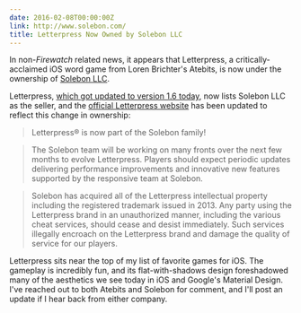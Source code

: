 ```yaml
---
date: 2016-02-08T00:00:00Z
link: http://www.solebon.com/
title: Letterpress Now Owned by Solebon LLC
---
```


In non-_Firewatch_ related news, it appears that Letterpress, a critically-acclaimed iOS word game from Loren Brichter's Atebits, is now under the ownership of [Solebon LLC]. 

Letterpress, [which got updated to version 1.6 today][letterpress ios], now lists Solebon LLC as the seller, and the [official Letterpress website][letterpress] has been updated to reflect this change in ownership:

> Letterpress&#174; is now part of the Solebon family!

> The Solebon team will be working on many fronts over the next few months to evolve Letterpress.  Players should expect periodic updates delivering performance improvements and innovative new features supported by the responsive team at Solebon.  

> Solebon has acquired all of the Letterpress intellectual property including the registered trademark issued in 2013. Any party using the Letterpress brand in an unauthorized manner, including the various cheat services, should cease and desist immediately. Such services illegally encroach on the Letterpress brand and damage the quality of service for our players. 

Letterpress sits near the top of my list of favorite games for iOS. The gameplay is incredibly fun, and its flat-with-shadows design foreshadowed many of the aesthetics we see today in iOS and Google's Material Design. I've reached out to both Atebits and Solebon for comment, and I'll post an update if I hear back from either company. 

[solebon llc]: http://www.solebon.com/
[letterpress]: http://www.letterpressapp.com/
[letterpress ios]: https://itunes.apple.com/app/apple-store/id526619424?mt=8